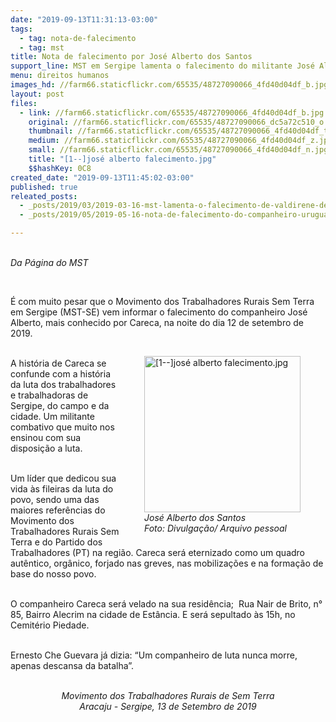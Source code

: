```yaml
---
date: "2019-09-13T11:31:13-03:00"
tags:
  - tag: nota-de-falecimento
  - tag: mst
title: Nota de falecimento por José Alberto dos Santos
support_line: MST em Sergipe lamenta o falecimento do militante José Alberto dos Santos (Careca)
menu: direitos humanos
images_hd: //farm66.staticflickr.com/65535/48727090066_4fd40d04df_b.jpg
layout: post
files:
  - link: //farm66.staticflickr.com/65535/48727090066_4fd40d04df_b.jpg
    original: //farm66.staticflickr.com/65535/48727090066_dc5a72c510_o.jpg
    thumbnail: //farm66.staticflickr.com/65535/48727090066_4fd40d04df_t.jpg
    medium: //farm66.staticflickr.com/65535/48727090066_4fd40d04df_z.jpg
    small: //farm66.staticflickr.com/65535/48727090066_4fd40d04df_n.jpg
    title: "[1--]josé alberto falecimento.jpg"
    $$hashKey: 0C8
created_date: "2019-09-13T11:45:02-03:00"
published: true
releated_posts:
  - _posts/2019/03/2019-03-16-mst-lamenta-o-falecimento-de-valdirene-de-oliveira-militante-sem-terra.md
  - _posts/2019/05/2019-05-16-nota-de-falecimento-do-companheiro-uruguaio-julio-marenales.md

---
```

<p><br />
<em>Da P&aacute;gina do MST&nbsp;</em></p>

<div dir="auto">
<p>&nbsp;</p>

<p>&Eacute; com muito pesar que o Movimento dos Trabalhadores Rurais Sem Terra em Sergipe (MST-SE) vem informar o falecimento do companheiro Jos&eacute; Alberto, mais conhecido por Careca, na noite do dia 12 de setembro de 2019.</p>

<figure class="image" style="float:right"><img alt="[1--]josé alberto falecimento.jpg" height="250" src="//farm66.staticflickr.com/65535/48727090066_4fd40d04df_b.jpg" width="250" />
<figcaption><em>Jos&eacute; Alberto dos Santos<br />
Foto: Divulga&ccedil;&atilde;o/ Arquivo pessoal</em></figcaption>
</figure>

<p>&nbsp;<br />
A hist&oacute;ria de Careca se confunde com a hist&oacute;ria da luta dos trabalhadores e trabalhadoras de Sergipe, do campo e da cidade. Um militante combativo que muito nos ensinou com sua disposi&ccedil;&atilde;o a luta.</p>

<p><br />
Um l&iacute;der que dedicou sua vida &agrave;s fileiras da luta do povo, sendo uma das maiores refer&ecirc;ncias do Movimento dos Trabalhadores Rurais Sem Terra e do Partido dos Trabalhadores (PT) na regi&atilde;o. Careca ser&aacute; eternizado como um quadro aut&ecirc;ntico, org&acirc;nico, forjado nas greves, nas mobiliza&ccedil;&otilde;es e na forma&ccedil;&atilde;o de base do nosso povo.&nbsp;</p>

<p><br />
O companheiro Careca ser&aacute; velado na sua resid&ecirc;ncia;&nbsp; Rua Nair de Brito, n&deg; 85, Bairro Alecrim na cidade de Est&acirc;ncia. E ser&aacute; sepultado &agrave;s 15h, no Cemit&eacute;rio Piedade.</p>

<p><br />
Ernesto Che Guevara j&aacute; dizia: &ldquo;Um companheiro de luta nunca morre, apenas descansa da batalha&rdquo;.</p>

<p style="text-align: center;"><br />
<em>Movimento dos Trabalhadores Rurais de Sem Terra<br />
Aracaju&nbsp;- Sergipe,&nbsp;13 de Setembro de 2019</em></p>

<p>&nbsp;</p>
</div>
